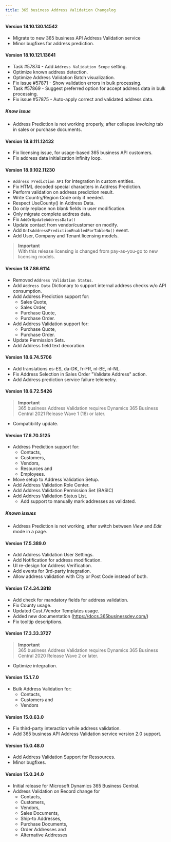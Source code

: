 ```yaml
---
title: 365 business Address Validation Changelog
---
```


#### Version 18.10.130.14542

 - Migrate to new 365 business API Address Validation service
 - Minor bugfixes for address prediction.

#### Version 18.10.121.13641

 - Task #57874 - Add `Address Validation Scope` setting.
 - Optimize known address detection.
 - Optimize Address Validation Batch visualization.
 - Fix issue #57871 - Show validation errors in bulk processing.
 - Task #57869 - Suggest preferred option for accept address data in bulk processing.
 - Fix issue #57875 - Auto-apply correct and validated address data.

##### Know issue

 - Address Prediction is not working properly, after collapse *Invoicing* tab in sales or purchase documents.

#### Version 18.9.111.12432

 - Fix licensing issue, for usage-based 365 business API customers.
 - Fix address data initialization infinity loop.

#### Version 18.9.102.11230

 - `Address Prediction API` for integration in custom entities.
 - Fix HTML decoded special characters in Address Prediction.
 - Perform validation on address prediction result.
 - Write Country/Region Code only if needed.
 - Respect UseCounty() in Address Data.
 - Do only replace non blank fields in user modification.
 - Only migrate complete address data.
 - Fix `AddOrUpdateAddressData()`
 - Update contact from vendor/customer on modify.
 - Add `OnIsAddressPredictionEnabledForTableNo()` event.
 - Add User, Company and Tenant licensing models.

> **Important**<br>With this release licensing is changed from pay-as-you-go to new licensing models.

#### Version 18.7.86.6114
 - Removed `Address Validation Status`.
 - Add `Address Data` Dictionary to support internal address checks w/o API consumption.
 - Add Address Prediction support for:
   - Sales Quote,
   - Sales Order,
   - Purchase Quote,
   - Purchase Order.
 - Add Address Validation support for:
   - Purchase Quote,
   - Purchase Order.
 - Update Permission Sets.
 - Add Address field text decoration.

#### Version 18.6.74.5706
 - Add translations es-ES, da-DK, fr-FR, nl-BE, nl-NL.
 - Fix Address Selection in Sales Order "Validate Address" action.
 - Add Address prediction service failure telemetry.

#### Version 18.6.72.5426

 > **Important**<br>365 business Address Validation requires Dynamics 365 Business Central 2021 Release Wave 1 (18) or later.

 - Compatibility update.

#### Version 17.6.70.5125

 - Address Prediction support for:
   - Contacts,
   - Customers,
   - Vendors,
   - Resources and
   - Employees.
 - Move setup to Address Validation Setup.
 - Add Address Validation Role Center.
 - Add Address Validation Permission Set (BASIC)
 - Add Address Validation Status List.
   - Add support to manually mark addresses as validated.

##### Known issues

 - Address Prediction is not working, after switch between *View* and *Edit* mode in a page.

#### Version 17.5.389.0

 - Add Address Validation User Settings.
 - Add Notification for address modification.
 - UI re-design for Address Verification.
 - Add events for 3rd-party integration.
 - Allow address validation with City or Post Code instead of both.

#### Version 17.4.34.3818

 - Add check for mandatory fields for address validation.
 - Fix County usage.
 - Updated Cust./Vendor Templates usage.
 - Added new documentation (https://docs.365businessdev.com/)
 - Fix tooltip descriptions.

#### Version 17.3.33.3727

 > **Important**<br>365 business Address Validation requires Dynamics 365 Business Central 2020 Release Wave 2 or later.

 - Optimize integration.

#### Version 15.1.7.0

 - Bulk Address Validation for:
   - Contacts,
   - Customers and
   - Vendors 

#### Version 15.0.63.0

 - Fix third-party interaction while address validation.
 - Add 365 business API Address Validation service version 2.0 support.

#### Version 15.0.48.0

 - Add Address Validation Support for Ressources.
 - Minor bugfixes.

#### Version 15.0.34.0

 - Initial release for Microsoft Dynamics 365 Business Central.
 - Address Validation on Record change for
   - Contacts,
   - Customers,
   - Vendors,
   - Sales Documents,
   - Ship-to Addresses,
   - Purchase Documents,
   - Order Addresses and
   - Alternative Addresses

